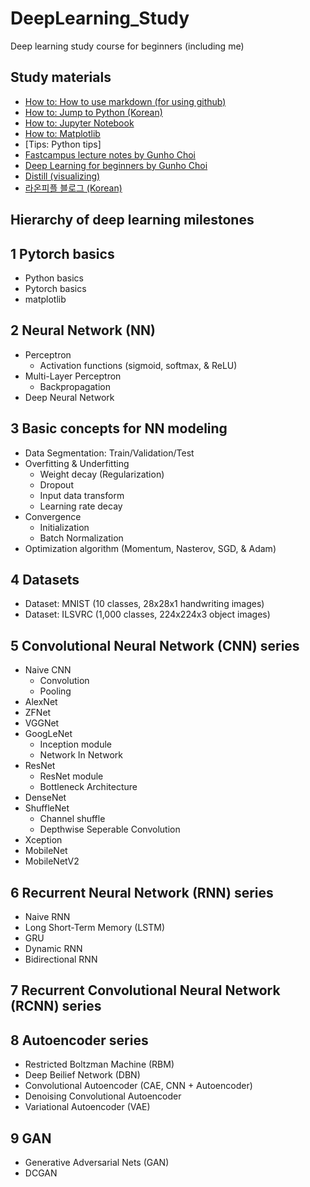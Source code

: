 # DeepLearning_Study
Deep learning study course for beginners (including me)

## Study materials
- [How to: How to use markdown (for using github)](https://guides.github.com/features/mastering-markdown/)
- [How to: Jump to Python (Korean)](https://wikidocs.net/book/1)
- [How to: Jupyter Notebook](http://jupyter-notebook.readthedocs.io/en/latest/)
- [How to: Matplotlib](https://matplotlib.org/api/pyplot_summary.html)
- [Tips: Python tips]
- [Fastcampus lecture notes by Gunho Choi](https://github.com/tyami/PyTorch-FastCampus)
- [Deep Learning for beginners by Gunho Choi](https://github.com/GunhoChoi/Deep-Learning-For-Beginners)
- [Distill (visualizing)](https://distill.pub)
- [라온피플 블로그 (Korean)](https://laonple.blog.me/220463627091)

## Hierarchy of deep learning milestones

## 1 Pytorch basics
- Python basics
- Pytorch basics
- matplotlib

## 2 Neural Network (NN)
- Perceptron
  + Activation functions (sigmoid, softmax, & ReLU)
- Multi-Layer Perceptron
  + Backpropagation
- Deep Neural Network

## 3 Basic concepts for NN modeling
- Data Segmentation: Train/Validation/Test
- Overfitting & Underfitting
  + Weight decay (Regularization)
  + Dropout
  + Input data transform
  + Learning rate decay
- Convergence
  + Initialization
  + Batch Normalization
- Optimization algorithm (Momentum, Nasterov, SGD, & Adam)

## 4 Datasets
- Dataset: MNIST (10 classes, 28x28x1 handwriting images)
- Dataset: ILSVRC (1,000 classes, 224x224x3 object images)

## 5 Convolutional Neural Network (CNN) series
- Naive CNN
  + Convolution
  + Pooling
- AlexNet
- ZFNet
- VGGNet
- GoogLeNet
  + Inception module
  + Network In Network
- ResNet
  + ResNet module
  + Bottleneck Architecture
- DenseNet
- ShuffleNet
  + Channel shuffle
  + Depthwise Seperable Convolution
- Xception
- MobileNet
- MobileNetV2

## 6 Recurrent Neural Network (RNN) series
- Naive RNN
- Long Short-Term Memory (LSTM)
- GRU
- Dynamic RNN
- Bidirectional RNN

## 7 Recurrent Convolutional Neural Network (RCNN) series

## 8 Autoencoder series
- Restricted Boltzman Machine (RBM)
- Deep Beilief Network (DBN)
- Convolutional Autoencoder (CAE, CNN + Autoencoder)
- Denoising Convolutional Autoencoder
- Variational Autoencoder (VAE)

## 9 GAN
- Generative Adversarial Nets (GAN)
- DCGAN

